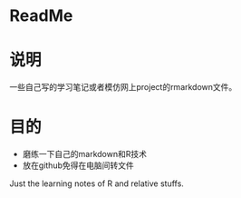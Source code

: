 ReadMe
====================

# 说明
一些自己写的学习笔记或者模仿网上project的rmarkdown文件。   
# 目的
- 磨练一下自己的markdown和R技术
- 放在github免得在电脑间转文件

Just the learning notes of R and relative stuffs.